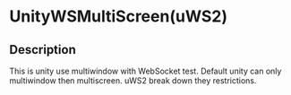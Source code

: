 # UnityWSMultiScreen(uWS2)

## Description
This is unity use multiwindow with WebSocket test.
Default unity can only multiwindow then multiscreen.
uWS2 break down they restrictions.
